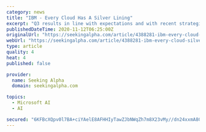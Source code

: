 ```yaml
---
category: news
title: "IBM - Every Cloud Has A Silver Lining"
excerpt: "Q3 results in line with expectations and with recent strategic update. Cloud continues to drive revenue growth and profitability – reinforcing the rationale for the announced spinoff."
publishedDateTime: 2020-11-12T06:25:00Z
originalUrl: "https://seekingalpha.com/article/4388281-ibm-every-cloud-silver-lining"
webUrl: "https://seekingalpha.com/article/4388281-ibm-every-cloud-silver-lining"
type: article
quality: 4
heat: 4
published: false

provider:
  name: Seeking Alpha
  domain: seekingalpha.com

topics:
  - Microsoft AI
  - AI

secured: "6KFBcXQpv0l7BA+ciYAelE8AFHHIyTawZJbNWqZh7m8X23vMy//dn24xxmA8Gzgpr8gQJW4HdbRjxgxaMAX48F9muWiB2NjD5hM73Zw8rpgvLZS7hwtposAmk/JtsG1J87kvx2GrD+eEvpH/4JpXzqTaBD5W8aN7beo6YwTjB7BWGpl0lqKES66xL02b3/tCFaVlpOV0WeYznII/fLgyh7U/bLJ6tHjg3rqdqOgES9wk4qzOtKK4AJf+UbRUnyrXYQYRwZRpuq64aSX2LQxswbbz8LNX84aa0aLl3y+7tFeZ2DpffBs3VTnHrfIqE0LyGv+7Z2/NobNyClERwR7hXL3tFF6JeJGLWKCluVf89pc=;gGaesDQgYYH/A1QdzGb/hw=="
---
```


